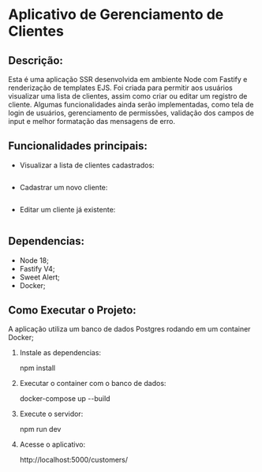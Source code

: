 # Aplicativo de Gerenciamento de Clientes

## Descrição:

Esta é uma aplicação SSR desenvolvida em ambiente Node com Fastify e renderização de templates EJS. Foi criada para permitir aos usuários visualizar uma lista de clientes, assim como criar ou editar um registro de cliente.
Algumas funcionalidades ainda serão implementadas, como tela de login de usuários, gerenciamento de permissões, validação dos campos de input e melhor formatação das mensagens de erro.


## Funcionalidades principais:

- Visualizar a lista de clientes cadastrados:

<img src="">

- Cadastrar um novo cliente:

<img src="">

- Editar um cliente já existente:

<img src="">

## Dependencias:

 - Node 18;
 - Fastify V4;
 - Sweet Alert;
 - Docker;

## Como Executar o Projeto:

  A aplicação utiliza um banco de dados Postgres rodando em um container Docker;

  1. Instale as dependencias:

        npm install

  2. Executar o container com o banco de dados:

        docker-compose up --build

  3. Execute o servidor:

        npm run dev

  4. Acesse o aplicativo:

        http://localhost:5000/customers/
